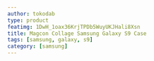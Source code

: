 ```yaml
---
author: tokodab
type: product
featimg: 1DwH_1oax36KrjTPDb5WuyUKJHali8Xsn
title: Magcon Collage Samsung Galaxy S9 Case
tags: [samsung, galaxy, s9]
category: [samsung]
---
```

